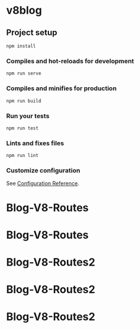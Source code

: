 # v8blog

## Project setup
```
npm install
```

### Compiles and hot-reloads for development
```
npm run serve
```

### Compiles and minifies for production
```
npm run build
```

### Run your tests
```
npm run test
```

### Lints and fixes files
```
npm run lint
```

### Customize configuration
See [Configuration Reference](https://cli.vuejs.org/config/).
# Blog-V8-Routes
# Blog-V8-Routes
# Blog-V8-Routes2
# Blog-V8-Routes2
# Blog-V8-Routes2
